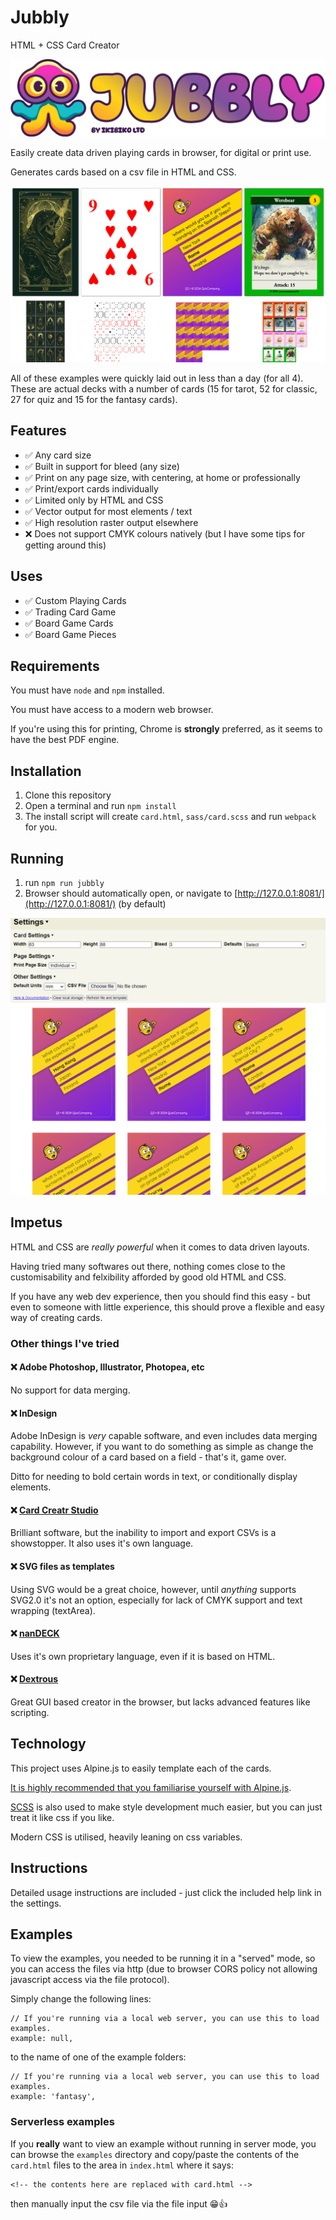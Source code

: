 # Jubbly

HTML + CSS Card Creator

![Jubbly logo](docs/im/icon_and_logotype-320.png)

Easily create data driven playing cards in browser, for digital or print use.

Generates cards based on a csv file in HTML and CSS.

![Card Example](docs/im/card-example.jpg)

All of these examples were quickly laid out in less than a day (for all 4). These are actual decks with a number of cards (15 for tarot, 52 for classic, 27 for quiz and 15 for the fantasy cards).

## Features

* ✅ Any card size
* ✅ Built in support for bleed (any size)
* ✅ Print on any page size, with centering, at home or professionally
* ✅ Print/export cards individually
* ✅ Limited only by HTML and CSS
* ✅ Vector output for most elements / text
* ✅ High resolution raster output elsewhere
* ❌ Does not support CMYK colours natively (but I have some tips for getting around this)

## Uses

* ✅ Custom Playing Cards
* ✅ Trading Card Game
* ✅ Board Game Cards
* ✅ Board Game Pieces

## Requirements

You must have ```node``` and ```npm``` installed.

You must have access to a modern web browser.

If you're using this for printing, Chrome is **strongly** preferred, as it seems to have the best PDF engine.

## Installation

1. Clone this repository
2. Open a terminal and run ```npm install```
3. The install script will create ```card.html```, ```sass/card.scss``` and run ```webpack``` for you.

## Running

1. run ```npm run jubbly```
2. Browser should automatically open, or navigate to [http://127.0.0.1:8081/](http://127.0.0.1:8081/) (by default)

![Main App](docs/im/main-app.png)

## Impetus

HTML and CSS are *really powerful* when it comes to data driven layouts.

Having tried many softwares out there, nothing comes close to the customisability and felxibility afforded by good old HTML and CSS.

If you have any web dev experience, then you should find this easy - but even to someone with little experience, this should prove a flexible and easy way of creating cards.

### Other things I've tried

#### ❌ Adobe Photoshop, Illustrator, Photopea, etc

No support for data merging.

#### ❌ InDesign

Adobe InDesign is *very* capable software, and even includes data merging capability. However, if you want to do something as simple as change the background colour of a card based on a field - that's it, game over.

Ditto for needing to bold certain words in text, or conditionally display elements.

#### ❌ [Card Creatr Studio](https://cardcreatr.sffc.xyz/)

Brilliant software, but the inability to import and export CSVs is a showstopper. It also uses it's own language.

#### ❌ SVG files as templates

Using SVG would be a great choice, however, until *anything* supports SVG2.0 it's not an option, especially for lack of CMYK support and text wrapping (textArea).

#### ❌ [nanDECK](https://www.nandeck.com/)

Uses it's own proprietary language, even if it is based on HTML.

#### ❌ [Dextrous](https://www.dextrous.com.au/)

Great GUI based creator in the browser, but lacks advanced features like scripting.

## Technology

This project uses Alpine.js to easily template each of the cards.

[It is highly recommended that you familiarise yourself with Alpine.js](https://alpinejs.dev/start-here).

[SCSS](https://sass-lang.com/) is also used to make style development much easier, but you can just treat it like css if you like.

Modern CSS is utilised, heavily leaning on css variables.

## Instructions

Detailed usage instructions are included - just click the included help link in the settings.

## Examples

To view the examples, you needed to be running it in a "served" mode, so you can access the files via http (due to browser CORS policy not allowing javascript access via the file protocol).

Simply change the following lines:

```
// If you're running via a local web server, you can use this to load examples.
example: null,
```

to the name of one of the example folders:

```
// If you're running via a local web server, you can use this to load examples.
example: 'fantasy',
```

### Serverless examples

If you **really** want to view an example without running in server mode, you can browse the ```examples``` directory and copy/paste the contents of the ```card.html``` files to the area in ```index.html``` where it says:

```
<!-- the contents here are replaced with card.html -->
```

then manually input the csv file via the file input 😁👍
